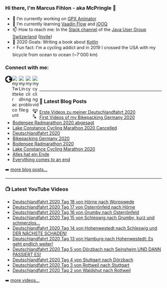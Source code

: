### Hi there, I'm Marcus Fihlon - aka McPringle 👋

- 🔭 I’m currently working on [GPX Animator](https://gpx-animator.app/)
- 🌱 I’m currently learning [Vaadin Flow](https://vaadin.com/docs/flow/Overview.html) and [jOOQ](https://www.jooq.org/)
- 📫 How to reach me: In the [Slack channel](https://jugch.slack.com/) of the [Java User Group Switzerland](https://www.jug.ch/) ([Invite](http://slack.jug.ch/))
- 🥅 2020 Goals: Writing a book about [Kotlin](https://kotlinlang.org/)
- ⚡ Fun fact: I'm a cycling addict and in 2019 I crossed the USA with my bicycle from ocean to ocean (~7'000 km)
<!--
- 👯 I’m looking to collaborate on ...
- 🤔 I’m looking for help with ...
- 💬 Ask me about ...
- 😄 Pronouns: ...
-->

### Connect with me:

[<img align="left" alt="my website" title="my website" width="22px" src="https://raw.githubusercontent.com/iconic/open-iconic/master/svg/globe.svg" />][website]
[<img align="left" alt="my Twitter account" title="my Twitter account" width="22px" src="https://cdn.jsdelivr.net/npm/simple-icons@v3/icons/twitter.svg" />][twitter]
[<img align="left" alt="my LinkedIn profile" title="my LinkedIn profile" width="22px" src="https://cdn.jsdelivr.net/npm/simple-icons@v3/icons/linkedin.svg" />][linkedin]
[<img align="left" alt="my cycling blog" title="my cycling blog" width="22px" src="https://cdn.jsdelivr.net/npm/simple-icons@v3/icons/wordpress.svg" />][blog]
[<img align="left" alt="my cycling videos" title="my cycling videos" width="22px" src="https://cdn.jsdelivr.net/npm/simple-icons@v3/icons/youtube.svg" />][youtube]

<br />
<br />

---

### 📕 Latest Blog Posts

<!-- FATMANCYCLING:START -->
- [Erste Videos zu meiner Deutschlandfahrt 2020](https://fatmancycling.tours/de/2020/08/11/Deutschlandfahrt-2020-Videos/)
- [First Videos of my Bikepacking Germany 2020](https://fatmancycling.tours/en/2020/08/11/Bikepacking-Germany-2020-Videos/)
- [Bodensee Radmarathon 2020 abgesagt](https://fatmancycling.tours/de/2020/08/08/Bodensee-Radmarathon-2020-abgesagt/)
- [Lake Constance Cycling Marathon 2020 Cancelled](https://fatmancycling.tours/en/2020/08/08/Lake-Constance-Cycling-Marathon-2020-cancelled/)
- [Deutschlandfahrt 2020](https://fatmancycling.tours/de/2020/06/25/Deutschlandfahrt-2020/)
- [Bikepacking Germany 2020](https://fatmancycling.tours/en/2020/06/25/Bikepacking-Germany-2020/)
- [Bodensee Radmarathon 2020](https://fatmancycling.tours/de/2020/02/16/Bodensee-Radmarathon-2020/)
- [Lake Constance Cycling Marathon 2020](https://fatmancycling.tours/en/2020/02/16/Lake-Constance-Cycling-Marathon-2020/)
- [Alles hat ein Ende](https://fatmancycling.tours/de/2019/11/03/Alles-hat-ein-Ende/)
- [Everything comes to an end](https://fatmancycling.tours/en/2019/11/03/Everything-comes-to-an-end/)
<!-- FATMANCYCLING:END -->

➡️ [more blog posts...][blog]

---

### 📺 Latest YouTube Videos

<!-- YOUTUBE:START -->
- [Deutschlandfahrt 2020 Tag 18 von Hörne nach Worpswede](https://www.youtube.com/watch?v=g1LfOt1fc8g)
- [Deutschlandfahrt 2020 Tag 17 von Osterrönfeld nach Hörne](https://www.youtube.com/watch?v=iYQa4ha3GoI)
- [Deutschlandfahrt 2020 Tag 16 von Grumby nach Osterrönfeld](https://www.youtube.com/watch?v=u9OyWnEaZE8)
- [Deutschlandfahrt 2020 Tag 15 von Schleswig nach Grumby, kurz und schmerzlos…](https://www.youtube.com/watch?v=7JhdH2SgqoQ)
- [Deutschlandfahrt 2020 Tag 14 von Hohenwestedt nach Schleswig und DER NÄCHSTE SCHADEN!](https://www.youtube.com/watch?v=Ld-FcvrHs9I)
- [Deutschlandfahrt 2020 Tag 13 von Hamburg nach Hohenwestedt: Es geht endlich weiter!](https://www.youtube.com/watch?v=tM6tcSbjv_Y)
- [Deutschlandfahrt 2020 Tag 5 von Dörzbach nach Seinsheim UND DANN PASSIERT ES!](https://www.youtube.com/watch?v=iVD8_h7P_hk)
- [Deutschlandfahrt 2020 Tag 4 von Stuttgart nach Dörzbach](https://www.youtube.com/watch?v=UtDSmkUbcbw)
- [Deutschlandfahrt 2020 Tag 3 von Rottweil nach Stuttgart](https://www.youtube.com/watch?v=VBOjBTA7-S8)
- [Deutschlandfahrt 2020 Tag 2 von Waldshut nach Rottweil](https://www.youtube.com/watch?v=-OeIa3PR3Fk)
<!-- YOUTUBE:END -->

➡️ [more videos...][youtube]

[website]: https://fihlon.swiss/
[twitter]: https://twitter.com/McPringle
[linkedin]: https://www.linkedin.com/in/fihlon/
[blog]: https://fatmancycling.tours/
[youtube]: https://www.youtube.com/channel/UCVPiWk3TEQtNnuRFmYnafyw
